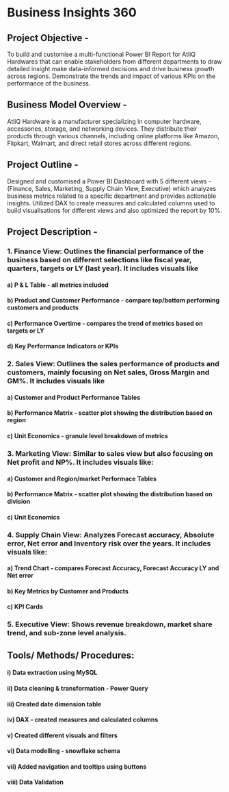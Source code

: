 # Business Insights 360


## Project Objective -
To build and customise a multi-functional Power BI Report for AtliQ Hardwares that can enable stakeholders from different departments to draw detailed insight make data-informed decisions and drive business growth across regions. Demonstrate the trends and impact of various KPIs on the performance of the business.


## Business Model Overview -
AtliQ Hardware is a manufacturer specializing in computer hardware, accessories, storage, and networking devices. They distribute their products through various channels, including online platforms like Amazon, Flipkart, Walmart, and direct retail stores across different regions. 

## Project Outline -
Designed and customised a Power BI Dashboard with 5 different views - (Finance, Sales, Marketing, Supply Chain View, Executive) which analyzes business metrics related to a specific department and provides actionable insights. Utilized DAX to create measures and calculated columns used to build visualisations for different views and also optimized the report by 10%. 


## Project Description -


### 1. Finance View: Outlines the financial performance of the business based on different selections like fiscal year, quarters, targets or LY (last year). It includes visuals like

#### a) P & L Table - all metrics included
#### b) Product and Customer Performance - compare top/bottom performing customers and products
#### c) Performance Overtime - compares the trend of metrics based on targets or LY
#### d) Key Performance Indicators or KPIs



### 2. Sales View: Outlines the sales performance of products and customers, mainly focusing on Net sales, Gross Margin and GM%. It includes visuals like 

#### a) Customer and Product Performance Tables
#### b) Performance Matrix -  scatter plot showing the distribution based on region
#### c) Unit Economics - granule level breakdown of metrics

### 3. Marketing View: Similar to sales view but also focusing on Net profit and NP%. It includes visuals like:

#### a) Customer and Region/market Performace Tables
#### b) Performance Matrix -  scatter plot showing the distribution based on division
#### c) Unit Economics


### 4. Supply Chain View:  Analyzes Forecast accuracy, Absolute error, Net error and Inventory risk over the years. It includes visuals like:

#### a) Trend Chart - compares Forecast Accuracy, Forecast Accuracy LY and Net error
#### b) Key Metrics by Customer and Products
#### c) KPI Cards 


### 5. Executive View: Shows revenue breakdown, market share trend, and sub-zone level analysis.

 
## Tools/ Methods/ Procedures:

#### i) Data extraction using MySQL
#### ii) Data cleaning & transformation - Power Query
#### iii) Created date dimension table
#### iv) DAX - created measures and calculated columns
#### v) Created different visuals and filters
#### vi) Data modelling - snowflake schema  
#### vii) Added navigation and tooltips using buttons 
#### viii) Data Validation 

